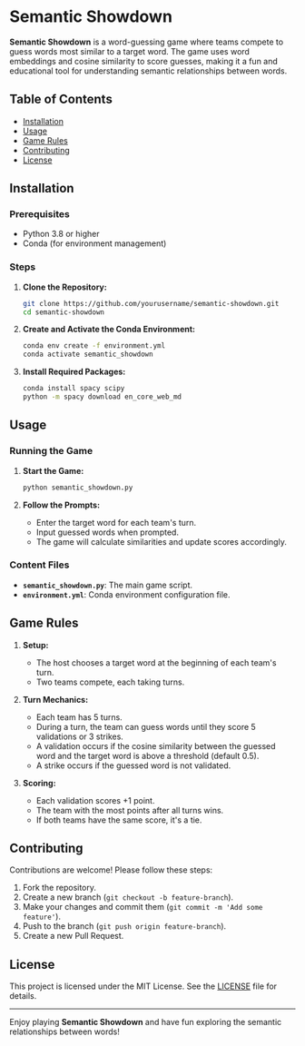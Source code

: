 # Semantic Showdown

**Semantic Showdown** is a word-guessing game where teams compete to guess words most similar to a target word. The game uses word embeddings and cosine similarity to score guesses, making it a fun and educational tool for understanding semantic relationships between words.

## Table of Contents

- [Installation](#installation)
- [Usage](#usage)
- [Game Rules](#game-rules)
- [Contributing](#contributing)
- [License](#license)

## Installation

### Prerequisites

- Python 3.8 or higher
- Conda (for environment management)

### Steps

1. **Clone the Repository:**
   ```bash
   git clone https://github.com/yourusername/semantic-showdown.git
   cd semantic-showdown
   ```

2. **Create and Activate the Conda Environment:**
   ```bash
   conda env create -f environment.yml
   conda activate semantic_showdown
   ```

3. **Install Required Packages:**
   ```bash
   conda install spacy scipy
   python -m spacy download en_core_web_md
   ```

## Usage

### Running the Game

1. **Start the Game:**
   ```bash
   python semantic_showdown.py
   ```

2. **Follow the Prompts:**
   - Enter the target word for each team's turn.
   - Input guessed words when prompted.
   - The game will calculate similarities and update scores accordingly.

### Content Files

- **`semantic_showdown.py`**: The main game script.
- **`environment.yml`**: Conda environment configuration file.

## Game Rules

1. **Setup:**
   - The host chooses a target word at the beginning of each team's turn.
   - Two teams compete, each taking turns.

2. **Turn Mechanics:**
   - Each team has 5 turns.
   - During a turn, the team can guess words until they score 5 validations or 3 strikes.
   - A validation occurs if the cosine similarity between the guessed word and the target word is above a threshold (default 0.5).
   - A strike occurs if the guessed word is not validated.

3. **Scoring:**
   - Each validation scores +1 point.
   - The team with the most points after all turns wins.
   - If both teams have the same score, it's a tie.

## Contributing

Contributions are welcome! Please follow these steps:

1. Fork the repository.
2. Create a new branch (`git checkout -b feature-branch`).
3. Make your changes and commit them (`git commit -m 'Add some feature'`).
4. Push to the branch (`git push origin feature-branch`).
5. Create a new Pull Request.

## License

This project is licensed under the MIT License. See the [LICENSE](LICENSE) file for details.

---

Enjoy playing **Semantic Showdown** and have fun exploring the semantic relationships between words!
